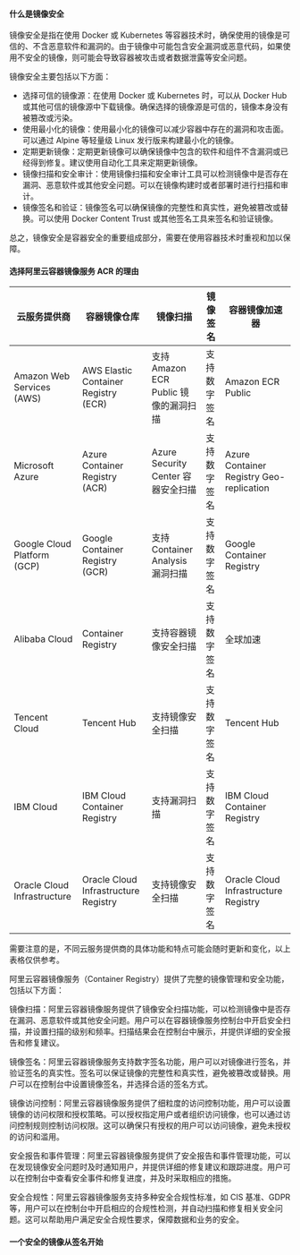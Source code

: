 #### 什么是镜像安全

镜像安全是指在使用 Docker 或 Kubernetes 等容器技术时，确保使用的镜像是可信的、不含恶意软件和漏洞的。由于镜像中可能包含安全漏洞或恶意代码，如果使用不安全的镜像，则可能会导致容器被攻击或者数据泄露等安全问题。

镜像安全主要包括以下方面：

- 选择可信的镜像源：在使用 Docker 或 Kubernetes 时，可以从 Docker Hub 或其他可信的镜像源中下载镜像。确保选择的镜像源是可信的，镜像本身没有被篡改或污染。
- 使用最小化的镜像：使用最小化的镜像可以减少容器中存在的漏洞和攻击面。可以通过 Alpine 等轻量级 Linux 发行版来构建最小化的镜像。
- 定期更新镜像：定期更新镜像可以确保镜像中包含的软件和组件不含漏洞或已经得到修复。建议使用自动化工具来定期更新镜像。
- 镜像扫描和安全审计：使用镜像扫描和安全审计工具可以检测镜像中是否存在漏洞、恶意软件或其他安全问题。可以在镜像构建时或者部署时进行扫描和审计。
- 镜像签名和验证：镜像签名可以确保镜像的完整性和真实性，避免被篡改或替换。可以使用 Docker Content Trust 或其他签名工具来签名和验证镜像。

总之，镜像安全是容器安全的重要组成部分，需要在使用容器技术时重视和加以保障。

#### 选择阿里云容器镜像服务 ACR 的理由


| 云服务提供商                | 容器镜像仓库                         | 镜像扫描                              | 镜像签名     | 容器镜像加速器                           |
| --------------------------- | ------------------------------------ | ------------------------------------- | ------------ | ---------------------------------------- |
| Amazon Web Services (AWS)   | AWS Elastic Container Registry (ECR) | 支持 Amazon ECR Public 镜像的漏洞扫描 | 支持数字签名 | Amazon ECR Public                        |
| Microsoft Azure             | Azure Container Registry (ACR)       | Azure Security Center 容器安全扫描    | 支持数字签名 | Azure Container Registry Geo-replication |
| Google Cloud Platform (GCP) | Google Container Registry (GCR)      | 支持 Container Analysis 漏洞扫描      | 支持数字签名 | Google Container Registry                |
| Alibaba Cloud               | Container Registry                   | 支持容器镜像安全扫描                  | 支持数字签名 | 全球加速                                 |
| Tencent Cloud               | Tencent Hub                          | 支持镜像安全扫描                      | 支持数字签名 | Tencent Hub                              |
| IBM Cloud                   | IBM Cloud Container Registry         | 支持漏洞扫描                          | 支持数字签名 | IBM Cloud Container Registry             |
| Oracle Cloud Infrastructure | Oracle Cloud Infrastructure Registry | 支持镜像安全扫描                      | 支持数字签名 | Oracle Cloud Infrastructure Registry     |
需要注意的是，不同云服务提供商的具体功能和特点可能会随时更新和变化，以上表格仅供参考。

阿里云容器镜像服务（Container Registry）提供了完整的镜像管理和安全功能，包括以下方面：

镜像扫描：阿里云容器镜像服务提供了镜像安全扫描功能，可以检测镜像中是否存在漏洞、恶意软件或其他安全问题。用户可以在容器镜像服务控制台中开启安全扫描，并设置扫描的级别和频率。扫描结果会在控制台中展示，并提供详细的安全报告和修复建议。

镜像签名：阿里云容器镜像服务支持数字签名功能，用户可以对镜像进行签名，并验证签名的真实性。签名可以保证镜像的完整性和真实性，避免被篡改或替换。用户可以在控制台中设置镜像签名，并选择合适的签名方式。

镜像访问控制：阿里云容器镜像服务提供了细粒度的访问控制功能，用户可以设置镜像的访问权限和授权策略。可以授权指定用户或者组织访问镜像，也可以通过访问控制规则控制访问权限。这可以确保只有授权的用户可以访问镜像，避免未授权的访问和滥用。

安全报告和事件管理：阿里云容器镜像服务提供了安全报告和事件管理功能，可以在发现镜像安全问题时及时通知用户，并提供详细的修复建议和跟踪进度。用户可以在控制台中查看安全事件和修复进度，并及时采取相应的措施。

安全合规性：阿里云容器镜像服务支持多种安全合规性标准，如 CIS 基准、GDPR 等，用户可以在控制台中开启相应的合规性检测，并自动扫描和修复相关安全问题。这可以帮助用户满足安全合规性要求，保障数据和业务的安全。

#### 一个安全的镜像从签名开始
